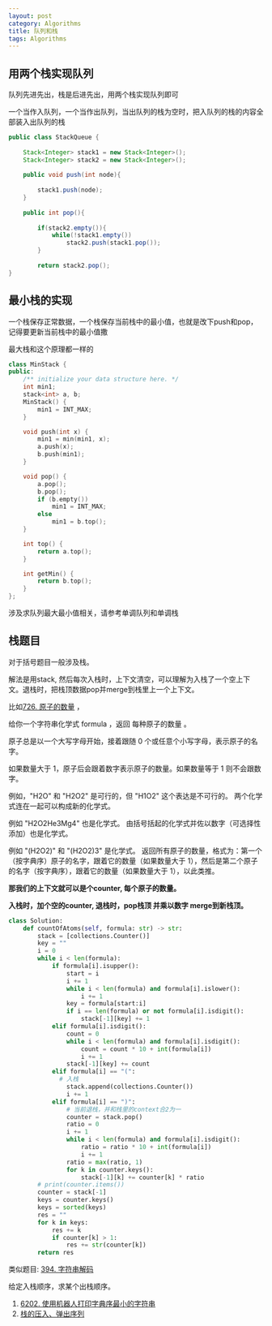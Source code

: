 ```yaml
---
layout: post
category: Algorithms
title: 队列和栈
tags: Algorithms
---
```


## 用两个栈实现队列

队列先进先出，栈是后进先出，用两个栈实现队列即可

一个当作入队列，一个当作出队列，当出队列的栈为空时，把入队列的栈的内容全部装入出队列的栈


```java
public class StackQueue {
    
    Stack<Integer> stack1 = new Stack<Integer>();
    Stack<Integer> stack2 = new Stack<Integer>();
    
    public void push(int node){
        
        stack1.push(node);
    }
    
    public int pop(){
        
        if(stack2.empty()){
            while(!stack1.empty())
                stack2.push(stack1.pop());
        }
        
        return stack2.pop();
}
```


## 最小栈的实现

一个栈保存正常数据，一个栈保存当前栈中的最小值，也就是改下push和pop，记得要更新当前栈中的最小值撒

最大栈和这个原理都一样的

```c++
class MinStack {
public:
	/** initialize your data structure here. */
	int min1;
	stack<int> a, b;
	MinStack() {
		min1 = INT_MAX;
	}

	void push(int x) {
		min1 = min(min1, x);
		a.push(x);
		b.push(min1);
	}

	void pop() {
		a.pop();
		b.pop();
		if (b.empty())
			min1 = INT_MAX;
		else
			min1 = b.top();
	}

	int top() {
		return a.top();
	}

	int getMin() {
		return b.top();
	}
};
```



涉及求队列最大最小值相关，请参考单调队列和单调栈



## 栈题目

对于括号题目一般涉及栈。

解法是用stack, 然后每次入栈时，上下文清空，可以理解为入栈了一个空上下文。退栈时，把栈顶数据pop并merge到栈里上一个上下文。



比如[726. 原子的数量](https://leetcode-cn.com/problems/number-of-atoms/)  ， 

给你一个字符串化学式 formula ，返回 每种原子的数量 。

原子总是以一个大写字母开始，接着跟随 0 个或任意个小写字母，表示原子的名字。

如果数量大于 1，原子后会跟着数字表示原子的数量。如果数量等于 1 则不会跟数字。

例如，"H2O" 和 "H2O2" 是可行的，但 "H1O2" 这个表达是不可行的。
两个化学式连在一起可以构成新的化学式。

例如 "H2O2He3Mg4" 也是化学式。
由括号括起的化学式并佐以数字（可选择性添加）也是化学式。

例如 "(H2O2)" 和 "(H2O2)3" 是化学式。
返回所有原子的数量，格式为：第一个（按字典序）原子的名字，跟着它的数量（如果数量大于 1），然后是第二个原子的名字（按字典序），跟着它的数量（如果数量大于 1），以此类推。

 

**那我们的上下文就可以是个counter, 每个原子的数量。**

**入栈时，加个空的counter,  退栈时，pop栈顶 并乘以数字 merge到新栈顶。**



```python
class Solution:
    def countOfAtoms(self, formula: str) -> str:
        stack = [collections.Counter()]
        key = ""
        i = 0
        while i < len(formula):
            if formula[i].isupper():
                start = i
                i += 1
                while i < len(formula) and formula[i].islower():
                    i += 1
                key = formula[start:i]
                if i == len(formula) or not formula[i].isdigit():
                    stack[-1][key] += 1
            elif formula[i].isdigit():
                count = 0
                while i < len(formula) and formula[i].isdigit():
                    count = count * 10 + int(formula[i])
                    i += 1
                stack[-1][key] += count
            elif formula[i] == "(":
              # 入栈
                stack.append(collections.Counter())
                i += 1
            elif formula[i] == ")":
                # 当前退栈，并和栈里的context合2为一
                counter = stack.pop()
                ratio = 0
                i += 1
                while i < len(formula) and formula[i].isdigit():
                    ratio = ratio * 10 + int(formula[i])
                    i += 1
                ratio = max(ratio, 1)
                for k in counter.keys():
                    stack[-1][k] += counter[k] * ratio
        # print(counter.items())
        counter = stack[-1]
        keys = counter.keys()
        keys = sorted(keys)
        res = ""
        for k in keys:
            res += k
            if counter[k] > 1:
                res += str(counter[k])
        return res
```



类似题目: [394. 字符串解码](https://leetcode-cn.com/problems/decode-string/)





给定入栈顺序，求某个出栈顺序。 

1. [6202. 使用机器人打印字典序最小的字符串](https://mafulong.github.io/2022/10/09/6202.-%E4%BD%BF%E7%94%A8%E6%9C%BA%E5%99%A8%E4%BA%BA%E6%89%93%E5%8D%B0%E5%AD%97%E5%85%B8%E5%BA%8F%E6%9C%80%E5%B0%8F%E7%9A%84%E5%AD%97%E7%AC%A6%E4%B8%B2/)
2. [栈的压入、弹出序列](https://mafulong.github.io/2018/10/20/%E6%A0%88%E7%9A%84%E5%8E%8B%E5%85%A5-%E5%BC%B9%E5%87%BA%E5%BA%8F%E5%88%97/)